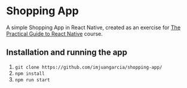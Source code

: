 # Shopping App

A simple Shopping App in React Native, created as an exercise for [The Practical Guide to React Native](https://www.udemy.com/course/react-native-the-practical-guide/) course.

## Installation and running the app

1. `git clone https://github.com/imjuangarcia/shopping-app/`
2. `npm install`
3. `npm run start`
